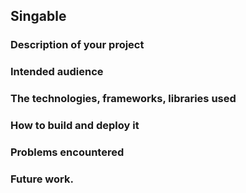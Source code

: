 ## Singable

### Description of your project

### Intended audience

### The technologies, frameworks, libraries used

### How to build and deploy it

### Problems encountered

### Future work.
